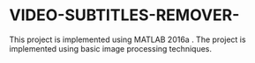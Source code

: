 # VIDEO-SUBTITLES-REMOVER-
This project is implemented using MATLAB 2016a . The project is implemented using basic image processing techniques. 
